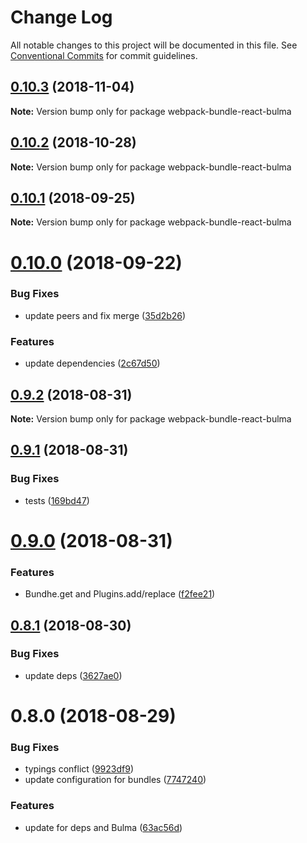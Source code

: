 # Change Log

All notable changes to this project will be documented in this file.
See [Conventional Commits](https://conventionalcommits.org) for commit guidelines.

## [0.10.3](https://github.com/izatop/webpack-bundle/compare/webpack-bundle-react-bulma@0.10.2...webpack-bundle-react-bulma@0.10.3) (2018-11-04)

**Note:** Version bump only for package webpack-bundle-react-bulma





## [0.10.2](https://github.com/izatop/webpack-bundle/compare/webpack-bundle-react-bulma@0.10.1...webpack-bundle-react-bulma@0.10.2) (2018-10-28)

**Note:** Version bump only for package webpack-bundle-react-bulma





<a name="0.10.1"></a>
## [0.10.1](https://github.com/izatop/webpack-bundle/compare/webpack-bundle-react-bulma@0.10.0...webpack-bundle-react-bulma@0.10.1) (2018-09-25)

**Note:** Version bump only for package webpack-bundle-react-bulma





<a name="0.10.0"></a>
# [0.10.0](https://github.com/izatop/webpack-bundle/compare/webpack-bundle-react-bulma@0.9.2...webpack-bundle-react-bulma@0.10.0) (2018-09-22)


### Bug Fixes

* update peers and fix merge ([35d2b26](https://github.com/izatop/webpack-bundle/commit/35d2b26))


### Features

* update dependencies ([2c67d50](https://github.com/izatop/webpack-bundle/commit/2c67d50))





<a name="0.9.2"></a>
## [0.9.2](https://github.com/izatop/webpack-bundle/compare/webpack-bundle-react-bulma@0.9.1...webpack-bundle-react-bulma@0.9.2) (2018-08-31)

**Note:** Version bump only for package webpack-bundle-react-bulma





<a name="0.9.1"></a>
## [0.9.1](https://github.com/izatop/webpack-bundle/compare/webpack-bundle-react-bulma@0.9.0...webpack-bundle-react-bulma@0.9.1) (2018-08-31)


### Bug Fixes

* tests ([169bd47](https://github.com/izatop/webpack-bundle/commit/169bd47))





<a name="0.9.0"></a>
# [0.9.0](https://github.com/izatop/webpack-bundle/compare/webpack-bundle-react-bulma@0.8.1...webpack-bundle-react-bulma@0.9.0) (2018-08-31)


### Features

* Bundhe.get and Plugins.add/replace ([f2fee21](https://github.com/izatop/webpack-bundle/commit/f2fee21))





<a name="0.8.1"></a>
## [0.8.1](https://github.com/izatop/webpack-bundle/compare/webpack-bundle-react-bulma@0.8.0...webpack-bundle-react-bulma@0.8.1) (2018-08-30)


### Bug Fixes

* update deps ([3627ae0](https://github.com/izatop/webpack-bundle/commit/3627ae0))





<a name="0.8.0"></a>
# 0.8.0 (2018-08-29)


### Bug Fixes

* typings conflict ([9923df9](https://github.com/izatop/webpack-bundle/commit/9923df9))
* update configuration for bundles ([7747240](https://github.com/izatop/webpack-bundle/commit/7747240))


### Features

* update for deps and Bulma ([63ac56d](https://github.com/izatop/webpack-bundle/commit/63ac56d))
